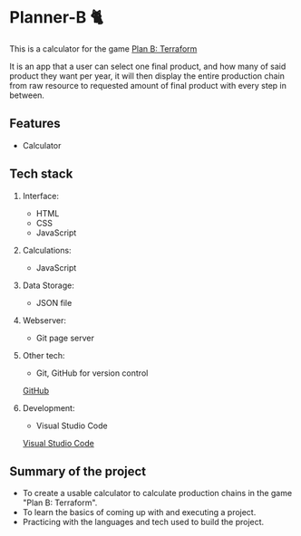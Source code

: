 # Planner-B 🐈

This is a calculator for the game [Plan B: Terraform](https://store.steampowered.com/app/1894430/Plan_B_Terraform/)

It is an app that a user can select one final product, and how many of said product they want per year, it will then display the entire production chain from raw resource to requested amount of final product with every step in between.

## Features

- Calculator

## Tech stack

1. Interface:

   - HTML
   - CSS
   - JavaScript

1. Calculations:

   - JavaScript

1. Data Storage:

   - JSON file

1. Webserver:

   - Git page server

1. Other tech:

   - Git, GitHub for version control

   [GitHub](https://github.com/)

1. Development:

   - Visual Studio Code

   [Visual Studio Code](https://code.visualstudio.com/)

## Summary of the project

- To create a usable calculator to calculate production chains in the game "Plan B: Terraform".
- To learn the basics of coming up with and executing a project.
- Practicing with the languages and tech used to build the project.
